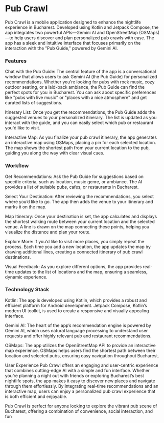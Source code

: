 # Pub Crawl
Pub Crawl is a mobile application designed to enhance the nightlife experience in Bucharest. Developed using Kotlin and Jetpack Compose, the app integrates two powerful APIs—Gemini AI and OpenStreetMap (OSMaps)—to help users discover and plan personalized pub crawls with ease. The app has a sleek and intuitive interface that focuses primarily on the interaction with the "Pub Guide," powered by Gemini AI.

### Features
Chat with the Pub Guide: The central feature of the app is a conversational window that allows users to ask Gemini AI (the Pub Guide) for personalized recommendations. Whether you're looking for pubs with rock music, cozy outdoor seating, or a laid-back ambiance, the Pub Guide can find the perfect spots for you in Bucharest. You can ask about specific preferences like "pubs with live music" or "places with a nice atmosphere" and get curated lists of suggestions.

Itinerary List: Once you get the recommendations, the Pub Guide adds the suggested venues to your personalized itinerary. The list is updated as you interact with the guide, and you can easily select which pub or restaurant you'd like to visit.

Interactive Map: As you finalize your pub crawl itinerary, the app generates an interactive map using OSMaps, placing a pin for each selected location. The map shows the shortest path from your current location to the pub, guiding you along the way with clear visual cues.

### Workflow
Get Recommendations: Ask the Pub Guide for suggestions based on specific criteria, such as location, music genre, or ambiance. The AI provides a list of suitable pubs, cafes, or restaurants in Bucharest.

Select Your Destination: After reviewing the recommendations, you select where you’d like to go. The app then adds the venue to your itinerary and marks it on the map.

Map Itinerary: Once your destination is set, the app calculates and displays the shortest walking route between your current location and the selected venue. A line is drawn on the map connecting these points, helping you visualize the distance and plan your route.

Explore More: If you'd like to visit more places, you simply repeat the process. Each time you add a new location, the app updates the map by drawing additional lines, creating a connected itinerary of pub crawl destinations.

Visual Feedback: As you explore different options, the app provides real-time updates to the list of locations and the map, ensuring a seamless, dynamic experience.

### Technology Stack
Kotlin: The app is developed using Kotlin, which provides a robust and efficient platform for Android development. Jetpack Compose, Kotlin’s modern UI toolkit, is used to create a responsive and visually appealing interface.

Gemini AI: The heart of the app’s recommendation engine is powered by Gemini AI, which uses natural language processing to understand user requests and offer highly relevant pub and restaurant recommendations.

OSMaps: The app utilizes the OpenStreetMap API to provide an interactive map experience. OSMaps helps users find the shortest path between their location and selected pubs, ensuring easy navigation throughout Bucharest.

User Experience
Pub Crawl offers an engaging and user-centric experience that combines cutting-edge AI with a simple and fun interface. Whether you’re planning a night out with friends or exploring Bucharest’s best nightlife spots, the app makes it easy to discover new places and navigate through them effortlessly. By integrating real-time recommendations and an interactive map, users can enjoy a personalized pub crawl experience that is both efficient and enjoyable.

Pub Crawl is perfect for anyone looking to explore the vibrant pub scene of Bucharest, offering a combination of convenience, social interaction, and fun
